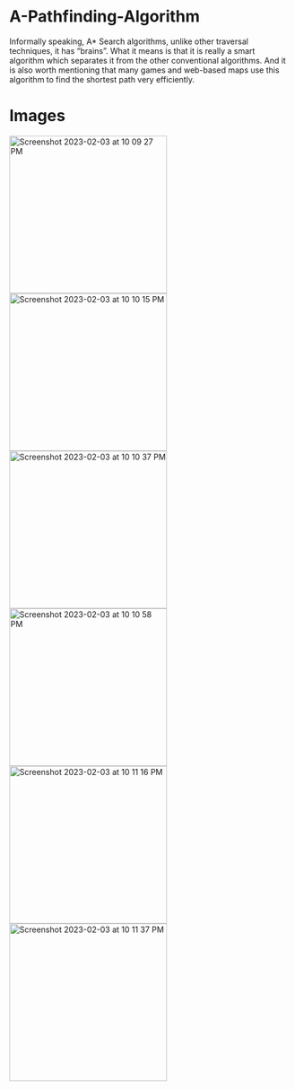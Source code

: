 # A-Pathfinding-Algorithm
Informally speaking, A* Search algorithms, unlike other traversal techniques, it has “brains”. What it means is that it is really a smart algorithm which separates it from the other conventional algorithms. And it is also worth mentioning that many games and web-based maps use this algorithm to find the shortest path very efficiently.

# Images
<img width="281" alt="Screenshot 2023-02-03 at 10 09 27 PM" src="https://user-images.githubusercontent.com/43239550/216659540-d834b6b5-c7cb-4b33-8944-e6287e9aa634.png">
<img width="281" alt="Screenshot 2023-02-03 at 10 10 15 PM" src="https://user-images.githubusercontent.com/43239550/216659552-89489fff-492a-48a8-af28-4c4791fc3e94.png">
<img width="281" alt="Screenshot 2023-02-03 at 10 10 37 PM" src="https://user-images.githubusercontent.com/43239550/216659559-cf225b33-d158-4987-b23c-fd6b5434f1e3.png">
<img width="281" alt="Screenshot 2023-02-03 at 10 10 58 PM" src="https://user-images.githubusercontent.com/43239550/216659570-7e4735a9-7eef-49ed-9436-8ed14ddcf6a9.png">
<img width="281" alt="Screenshot 2023-02-03 at 10 11 16 PM" src="https://user-images.githubusercontent.com/43239550/216659584-9d77d45a-8155-4103-ad8a-1e6a81d272f0.png">
<img width="281" alt="Screenshot 2023-02-03 at 10 11 37 PM" src="https://user-images.githubusercontent.com/43239550/216659608-4d951811-9eac-4099-9f10-deb6cf3e3b03.png">
